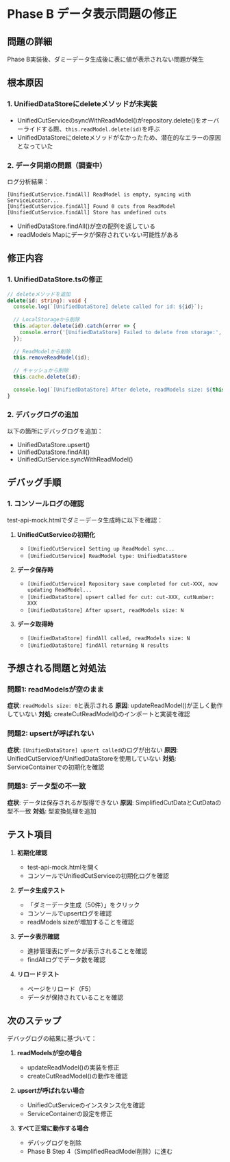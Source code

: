 # Phase B データ表示問題の修正

## 問題の詳細
Phase B実装後、ダミーデータ生成後に表に値が表示されない問題が発生

## 根本原因

### 1. UnifiedDataStoreにdeleteメソッドが未実装
- UnifiedCutServiceのsyncWithReadModel()がrepository.delete()をオーバーライドする際、`this.readModel.delete(id)`を呼ぶ
- UnifiedDataStoreにdeleteメソッドがなかったため、潜在的なエラーの原因となっていた

### 2. データ同期の問題（調査中）
ログ分析結果：
```
[UnifiedCutService.findAll] ReadModel is empty, syncing with ServiceLocator...
[UnifiedCutService.findAll] Found 0 cuts from ReadModel
[UnifiedCutService.findAll] Store has undefined cuts
```

- UnifiedDataStore.findAll()が空の配列を返している
- readModels Mapにデータが保存されていない可能性がある

## 修正内容

### 1. UnifiedDataStore.tsの修正
```typescript
// deleteメソッドを追加
delete(id: string): void {
  console.log(`[UnifiedDataStore] delete called for id: ${id}`);
  
  // LocalStorageから削除
  this.adapter.delete(id).catch(error => {
    console.error('[UnifiedDataStore] Failed to delete from storage:', error);
  });
  
  // ReadModelから削除
  this.removeReadModel(id);
  
  // キャッシュから削除
  this.cache.delete(id);
  
  console.log(`[UnifiedDataStore] After delete, readModels size: ${this.readModels.size}`);
}
```

### 2. デバッグログの追加
以下の箇所にデバッグログを追加：
- UnifiedDataStore.upsert()
- UnifiedDataStore.findAll()
- UnifiedCutService.syncWithReadModel()

## デバッグ手順

### 1. コンソールログの確認
test-api-mock.htmlでダミーデータ生成時に以下を確認：

1. **UnifiedCutServiceの初期化**
   - `[UnifiedCutService] Setting up ReadModel sync...`
   - `[UnifiedCutService] ReadModel type: UnifiedDataStore`

2. **データ保存時**
   - `[UnifiedCutService] Repository save completed for cut-XXX, now updating ReadModel...`
   - `[UnifiedDataStore] upsert called for cut: cut-XXX, cutNumber: XXX`
   - `[UnifiedDataStore] After upsert, readModels size: N`

3. **データ取得時**
   - `[UnifiedDataStore] findAll called, readModels size: N`
   - `[UnifiedDataStore] findAll returning N results`

## 予想される問題と対処法

### 問題1: readModelsが空のまま
**症状**: `readModels size: 0`と表示される
**原因**: updateReadModel()が正しく動作していない
**対処**: createCutReadModel()のインポートと実装を確認

### 問題2: upsertが呼ばれない
**症状**: `[UnifiedDataStore] upsert called`のログが出ない
**原因**: UnifiedCutServiceがUnifiedDataStoreを使用していない
**対処**: ServiceContainerでの初期化を確認

### 問題3: データ型の不一致
**症状**: データは保存されるが取得できない
**原因**: SimplifiedCutDataとCutDataの型不一致
**対処**: 型変換処理を追加

## テスト項目

1. **初期化確認**
   - test-api-mock.htmlを開く
   - コンソールでUnifiedCutServiceの初期化ログを確認

2. **データ生成テスト**
   - 「ダミーデータ生成（50件）」をクリック
   - コンソールでupsertログを確認
   - readModels sizeが増加することを確認

3. **データ表示確認**
   - 進捗管理表にデータが表示されることを確認
   - findAllログでデータ数を確認

4. **リロードテスト**
   - ページをリロード（F5）
   - データが保持されていることを確認

## 次のステップ

デバッグログの結果に基づいて：

1. **readModelsが空の場合**
   - updateReadModel()の実装を修正
   - createCutReadModel()の動作を確認

2. **upsertが呼ばれない場合**
   - UnifiedCutServiceのインスタンス化を確認
   - ServiceContainerの設定を修正

3. **すべて正常に動作する場合**
   - デバッグログを削除
   - Phase B Step 4（SimplifiedReadModel削除）に進む